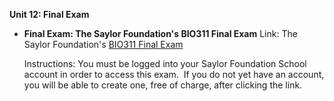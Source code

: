 **Unit 12: Final Exam** <span id="12"></span> 
-   **Final Exam: The Saylor Foundation's BIO311 Final Exam**
    Link: The Saylor Foundation's [BIO311 Final
    Exam](http://school.saylor.org/mod/quiz/view.php?id=393)  
      
     Instructions: You must be logged into your Saylor Foundation School
    account in order to access this exam.  If you do not yet have an
    account, you will be able to create one, free of charge, after
    clicking the link.


